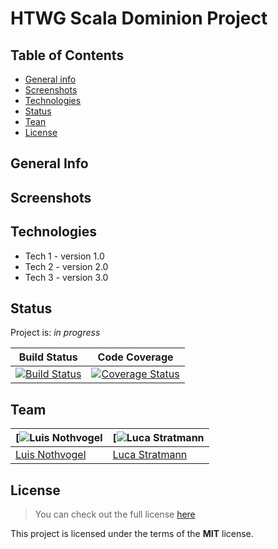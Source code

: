 # **HTWG Scala Dominion Project**
## Table of Contents
* [General info](#general-info)
* [Screenshots](#screenshots)
* [Technologies](#technologies)
* [Status](#status)
* [Tean](#team)
* [License](#License)

## General Info

## Screenshots

## Technologies
* Tech 1 - version 1.0
* Tech 2 - version 2.0
* Tech 3 - version 3.0

## Status
Project is: _in progress_

| Build Status  | Code Coverage |
| ------------- | ------------- |
| [![Build Status](https://travis-ci.org/Involute1/de.htwg.se.dominion.svg?branch=Development_Luis)](https://travis-ci.org/Involute1/de.htwg.se.dominion)  | [![Coverage Status](https://coveralls.io/repos/github/Involute1/de.htwg.se.dominion/badge.svg?branch=Tests)](https://coveralls.io/github/Involute1/de.htwg.se.dominion?branch=Tests)  |

## Team
[![Luis Nothvogel](https://github.com/Involute1) | [![Luca Stratmann](https://github.com/M1negam3)
--|--
[Luis Nothvogel](https://github.com/Involute1) |[Luca Stratmann](https://github.com/M1negam3)
## License
>You can check out the full license [here](https://github.com/Involute1/de.htwg.se.dominion/blob/Tests/LICENSE)

This project is licensed under the terms of the **MIT** license.
